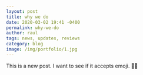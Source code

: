 ```yaml
---
layout: post
title: why we do
date: 2020-03-02 19:41 -0400
permalink: why-we-do
author: raul
tags: news, updates, reviews
category: blog
image: /img/portfolio/1.jpg
---
```


This is a new post. I want to see if it accepts emoji. 🤩🤩
